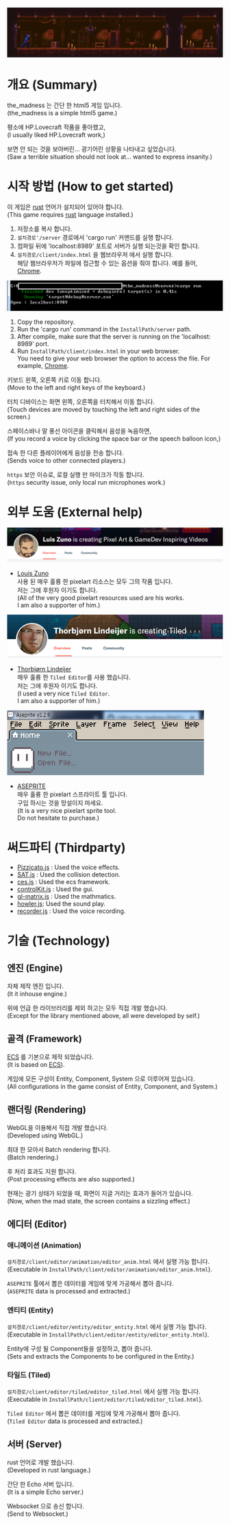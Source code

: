 ![](./img/readme_img_00.png)

# 개요 (Summary)
the_madness 는 간단 한 html5 게임 입니다.  
(the_madness is a simple html5 game.)  

평소에 HP.Lovecraft 작품을 좋아했고,  
(I usually liked HP.Lovecraft work,)  

보면 안 되는 것을 보아버린... 광기어린 상황을 나타내고 싶었습니다.  
(Saw a terrible situation should not look at... wanted to express insanity.)  


# 시작 방법 (How to get started)
이 게임은 [rust](https://rust-lang.org) 언어가 설치되어 있어야 합니다.  
(This game requires [rust](https://rust-lang.org) language installed.)  

1. 저장소를 복사 합니다.  
2. `설치경로'/server` 경로에서 'cargo run' 커맨드를 실행 합니다.  
3. 컴파일 뒤에 'localhost:8989' 포트로 서버가 실행 되는것을 확인 합니다.  
4. `설치경로/client/index.html` 을 웹브라우저 에서 실행 합니다.  
해당 웹브라우저가 파일에 접근할 수 있는 옵션을 줘야 합니다. 예를 들어, [Chrome](http://www.chrome-allow-file-access-from-file.com/).  

![](./img/readme_img_01.png)  

1. Copy the repository.  
2. Run the 'cargo run' command in the `InstallPath/server` path.  
3. After compile, make sure that the server is running on the 'localhost: 8989' port.  
4. Run `InstallPath/client/index.html` in your web browser.  
You need to give your web browser the option to access the file. For example, [Chrome](http://www.chrome-allow-file-access-from-file.com/).  

키보드 왼쪽, 오른쪽 키로 이동 합니다.  
(Move to the left and right keys of the keyboard.)  

터치 디바이스는 화면 왼쪽, 오른쪽을 터치해서 이동 합니다.  
(Touch devices are moved by touching the left and right sides of the screen.)  

스페이스바나 말 풍선 아이콘을 클릭해서 음성을 녹음하면,  
(If you record a voice by clicking the space bar or the speech balloon icon,)  

접속 한 다른 플레이어에게 음성을 전송 합니다.  
(Sends voice to other connected players.)  

`https` 보안 이슈로, 로컬 실행 만 마이크가 작동 합니다.  
(`https` security issue, only local run microphones work.)  

# 외부 도움 (External help)
![](./img/readme_img_04.png)
+ [Louis Zuno](https://www.patreon.com/ansimuz/overview)  
사용 된 매우 훌륭 한 pixelart 리소스는 모두 그의 작품 입니다.  
저는 그에 후원자 이기도 합니다.  
(All of the very good pixelart resources used are his works.  
I am also a supporter of him.)  


![](./img/readme_img_05.png)
+ [Thorbjørn Lindeijer](https://www.patreon.com/bjorn/overview)  
매우 훌륭 한 `Tiled Editor`를 사용 했습니다.  
저는 그에 후원자 이기도 합니다.  
(I used a very nice `Tiled Editor`.  
I am also a supporter of him.)  


![](./img/readme_img_02.png)
+ [ASEPRITE](https://store.steampowered.com/app/431730/Aseprite/)  
매우 훌륭 한 pixelart 스프라이트 툴 입니다.  
구입 하시는 것을 망설이지 마세요.  
(It is a very nice pixelart sprite tool.  
Do not hesitate to purchase.)  

# 써드파티 (Thirdparty)
+ [Pizzicato.js](https://github.com/alemangui/pizzicato) : Used the voice effects.  
+ [SAT.js](https://github.com/jriecken/sat-js) : Used the collision detection.    
+ [ces.js](https://github.com/qiao/ces.js) : Used the ecs framework.    
+ [controlKit.js](https://github.com/automat/controlkit.js) : Used the gui.  
+ [gl-matrix.js](https://github.com/toji/gl-matrix) : Used the mathmatics.  
+ [howler.js](https://github.com/goldfire/howler.js): Used the sound play.  
+ [recorder.js](https://github.com/mattdiamond/Recorderjs) : Used the voice recording.  

# 기술 (Technology)
## 엔진 (Engine)
자체 제작 엔진 입니다.  
(It it inhouse engine.)  

위에 언급 한 라이브러리를 제외 하고는 모두 직접 개발 했습니다.  
(Except for the library mentioned above, all were developed by self.)  
## 골격 (Framework)
[ECS](https://en.wikipedia.org/wiki/Entity%E2%80%93component%E2%80%93system) 를 기본으로 제작 되었습니다.  
(It is based on [ECS](https://en.wikipedia.org/wiki/Entity%E2%80%93component%E2%80%93system)).  

게임에 모든 구성이 Entity, Component, System 으로 이루어져 있습니다.  
(All configurations in the game consist of Entity, Component, and System.)  
## 랜더링 (Rendering)
WebGL을 이용해서 직접 개발 했습니다.  
(Developed using WebGL.)  

최대 한 모아서 Batch rendering 합니다.  
(Batch rendering.)  

후 처리 효과도 지원 합니다.  
(Post processing effects are also supported.)  

현재는 광기 상태가 되었을 때, 화면이 지글 거리는 효과가 들어가 있습니다.  
(Now, when the mad state, the screen contains a sizzling effect.)  
## 에디터 (Editor)
### 애니메이션 (Animation)
`설치경로/client/editor/animation/editor_anim.html` 에서 실행 가능 합니다.  
(Executable in `InstallPath/client/editor/animation/editor_anim.html`).  

`ASEPRITE` 툴에서 뽑은 데이터를 게임에 맞게 가공해서 뽑아 줍니다.  
(`ASEPRITE` data is processed and extracted.)  
### 엔티티 (Entity)
`설치경로/client/editor/entity/editor_entity.html` 에서 실행 가능 합니다.  
(Executable in `InstallPath/client/editor/entity/editor_entity.html`).  

Entity에 구성 될 Component들을 설정하고, 뽑아 줍니다.  
(Sets and extracts the Components to be configured in the Entity.)  
### 타일드 (Tiled)
`설치경로/client/editor/tiled/editor_tiled.html` 에서 실행 가능 합니다.  
(Executable in `InstallPath/client/editor/tiled/editor_tiled.html`).  

`Tiled Editor` 에서 뽑은 데이터를 게임에 맞게 가공해서 뽑아 줍니다.  
(`Tiled Editor` data is processed and extracted.)  
## 서버 (Server)
rust 언어로 개발 했습니다.  
(Developed in rust language.)  

간단 한 Echo 서버 입니다.  
(It is a simple Echo server.)  

Websocket 으로 송신 합니다.  
(Send to Websocket.)  
